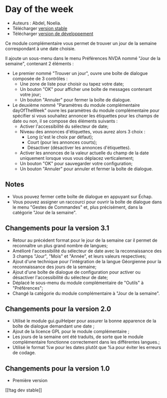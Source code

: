 # Day of the week #

*	 Auteurs : Abdel, Noelia.
*	 Télécharger [version stable][1]
*	 Télécharger [version de développement][2]

Ce module complémentaire vous permet de trouver un jour de la semaine
correspondant à une date choisie.

Il ajoute un sous-menu dans le menu Préférences NVDA nommé "Jour de la
semaine", contenant 2 éléments :


*	Le premier nommé "Trouver un jour", ouvre une boîte de dialogue composée de 3 contrôles :
	*	Une zone de liste pour choisir ou tapez votre date;
	*	Un bouton "OK" pour afficher une boîte de messages contenant votre jour;
	*	Un bouton "Annuler" pour fermer la boîte de dialogue.
*	Le deuxième nommé "Paramètres du module complémentaire dayOfTheWeek" ouvre les paramètres du module complémentaire pour spécifier si vous souhaitez annoncer les étiquettes pour les champs de date ou non, il se compose des éléments suivants :
	*	Activer l'accessibilité du sélecteur de date;
	*	Niveau des annonces d'étiquettes, vous aurez alors 3 choix :
		*	Long (c'est le choix par défaut);
		*	Court (pour les annonces courts);
		*	Désactiver (désactiver les annonces d'étiquettes).
	*	Activer les annonces de la valeur actuelle du champ de la date uniquement lorsque vous vous déplacez verticalement;
	*	Un bouton "OK" pour sauvegarder votre configuration;
	*	Un bouton "Annuler" pour annuler et fermer la boîte de dialogue.


## Notes ##

*	 Vous pouvez fermer cette boîte de dialogue en appuyant sur Échap.
*	 Vous pouvez assigner un raccourci pour ouvrir la boîte de dialogue dans
   le menu "Gestes de Commandes" et, plus précisément, dans la catégorie
   "Jour de la semaine".

## Changements pour la version 3.1 ##

*	 Retour au précédent format pour le jour de la semaine car il permet de
   reconnaître un plus grand nombre de langues;
*	 Amélioré l'accessibilité du sélecteur de date avec la reconnaissance des
   3 champs "Jour", "Mois" et "Année", et leurs valeurs respectives;
*	 Ajout d'une technique pour l'intégration de la langue Géorgienne pour la
   reconnaissance des jours de la semaine;
*	 Ajout d'une boîte de dialogue de configuration pour activer ou désactiver
   l'accessibilité du sélecteur de date;
*	 Déplacé le sous-menu du module complémentaire de "Outils" à
   "Préférences";
*	 Changé la catégorie du module complémentaire à "Jour de la semaine".

## Changements pour la version 2.0 ##

*	 Utilisé le module gui.guiHelper pour assurer la bonne apparence de la
   boîte de dialogue demandant une date ;
*	 Ajout de la licence GPL pour le module complémentaire ;
*	 Les jours de la semaine ont été traduits, de sorte que le module
   complémentaire fonctionne correctement dans les différentes langues.;
*	 Utilisé le format %w pour les dates plutôt que %a pour éviter les erreurs
   de codage.

## Changements pour la version 1.0 ##

*	 Première version

[[!tag dev stable]]

[1]: https://addons.nvda-project.org/files/get.php?file=dw

[2]: https://addons.nvda-project.org/files/get.php?file=dw-dev
